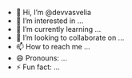 - 👋 Hi, I’m @devvasvelia
- 👀 I’m interested in ...
- 🌱 I’m currently learning ...
- 💞️ I’m looking to collaborate on ...
- 📫 How to reach me ...
- 😄 Pronouns: ...
- ⚡ Fun fact: ...

<!---
devvasvelia/devvasvelia is a ✨ special ✨ repository because its `README.md` (this file) appears on your GitHub profile.
You can click the Preview link to take a look at your changes.
--->
